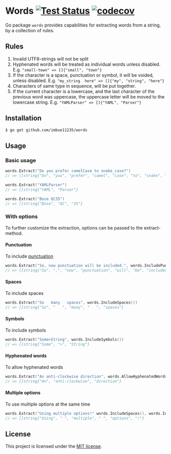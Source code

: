 # Words [![Test Status](https://github.com/imbue11235/words/workflows/Go/badge.svg)](https://github.com/imbue11235/words/actions?query=workflow:Go) [![codecov](https://codecov.io/gh/imbue11235/words/branch/main/graph/badge.svg?token=XTJ42655U1)](https://codecov.io/gh/imbue11235/words)
Go package `words` provides capabilities for extracting words from a string, by a collection of rules.

## Rules

1. Invalid UTF8-strings will not be split
2. Hyphenated words will be treated as individual words unless disabled. E.g. `"small-town" => []{"small", "town"}`
3. If the character is a space, punctuation or symbol, it will be voided, unless disabled. E.g. `"my_string  here" => []{"my", "string", "here"}`
4. Characters of same type in sequence, will be put together.
5. If the current character is a lowercase, and the last character of the previous word was uppercase, the uppercase letter will be moved to the lowercase string. E.g. `"YAMLParser" => []{"YAML", "Parser"}`

## Installation

```sh
$ go get github.com/imbue11235/words
```

## Usage

### Basic usage

```go
words.Extract("Do you prefer camelCase to snake_case?") 
// => []string{"Do", "you", "prefer", "camel", "case", "to", "snake", "case")

words.Extract("YAMLParser")
// => []string{"YAML", "Parser"}

words.Extract("Bose QC35")
// => []string{"Bose", "QC", "35"}
```

### With options

To further customize the extraction, options can be passed to the extract-method.

#### Punctuation

To include [punctuation](https://en.wikipedia.org/wiki/General_Punctuation)

```go
words.Extract("So, now punctuation will be included.", words.IncludePunctuation())
// => []string{"So", ",", "now", "punctuation", "will", "be", "included", "."}
```

#### Spaces

To include spaces

```go
words.Extract("So   many   spaces", words.IncludeSpaces())
// => []string{"So", "   ", "many", "   ", "spaces"}
```

#### Symbols

To include symbols

```go
words.Extract("Some>String", words.IncludeSymbols())
// => []string{"Some", ">", "String"}
```

#### Hyphenated words 

To allow hyphenated words

```go
words.Extract("An anti-clockwise direction", words.AllowHyphenatedWords())
// => []string{"An", "anti-clockwise", "direction"}
```

#### Multiple options

To use multiple options at the same time

```go
words.Extract("Using multiple options!" words.IncludeSpaces(), words.IncludePunctuation())
// => []string{"Using", " ", "multiple", " ", "options", "!"}
```

## License

This project is licensed under the [MIT license](LICENSE).